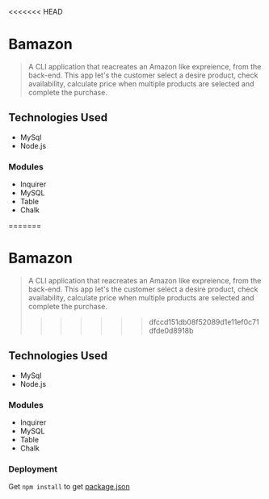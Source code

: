 <<<<<<< HEAD
# __Bamazon__

>A CLI application that reacreates an Amazon like expreience, from the back-end. This app let's the customer select a desire product, check availability, calculate price when multiple products are selected and complete the purchase.

## Technologies Used

* MySql 
* Node.js 

### Modules 

* Inquirer
* MySQL
* Table
* Chalk 

=======
# __Bamazon__ 
>A CLI application that reacreates an Amazon like expreience, from the back-end. This app let's the customer select a desire product, check availability, calculate price when multiple products are selected and complete the purchase.
>>>>>>> dfccd151db08f52089d1e11ef0c71dfde0d8918b

## Technologies Used

* MySql 
* Node.js 

### Modules 

* Inquirer
* MySQL
* Table
* Chalk 

### Deployment

Get `npm install` to get [package.json](https://github.com/LamarC/bamazon/blob/master/package.json)
